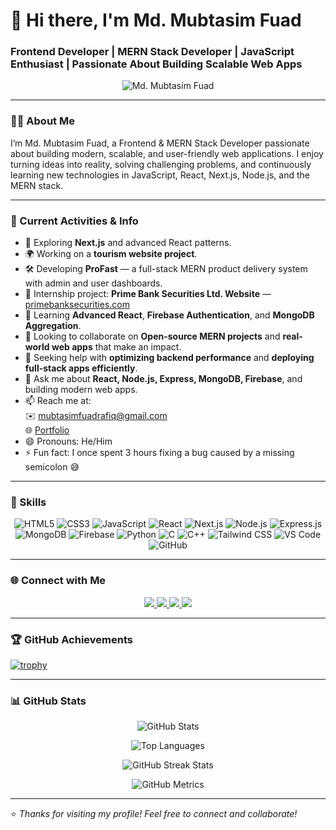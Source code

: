 # 👋 Hi there, I'm Md. Mubtasim Fuad  
### Frontend Developer | MERN Stack Developer | JavaScript Enthusiast | Passionate About Building Scalable Web Apps  

<p align="center">
  <img src="https://i.ibb.co/pvM6FGTk/IMG-20190528-191709-01-1.jpg" alt="Md. Mubtasim Fuad"/>
</p>

---

### 👨‍💻 About Me
I’m Md. Mubtasim Fuad, a Frontend & MERN Stack Developer passionate about building modern, scalable, and user-friendly web applications. I enjoy turning ideas into reality, solving challenging problems, and continuously learning new technologies in JavaScript, React, Next.js, Node.js, and the MERN stack.  

---

### 🚀 Current Activities & Info
- 🔹 Exploring **Next.js** and advanced React patterns.  
- 🌍 Working on a **tourism website project**.  
- 🛠️ Developing **ProFast** — a full-stack MERN product delivery system with admin and user dashboards.  
- 💼 Internship project: **Prime Bank Securities Ltd. Website** — <a href="https://pbsl.com.bd" target="_blank" rel="noopener noreferrer">primebanksecurities.com</a>  
- 🌱 Learning **Advanced React**, **Firebase Authentication**, and **MongoDB Aggregation**.  
- 👯 Looking to collaborate on **Open-source MERN projects** and **real-world web apps** that make an impact.  
- 🤔 Seeking help with **optimizing backend performance** and **deploying full-stack apps efficiently**.  
- 💬 Ask me about **React, Node.js, Express, MongoDB, Firebase**, and building modern web apps.  
- 📫 Reach me at:  
  ✉️ <a href="mailto:mubtasimfuadrafiq@gmail.com" target="_blank" rel="noopener noreferrer">mubtasimfuadrafiq@gmail.com</a>  
  🌐 <a href="https://mubtasimfuad.netlify.app/" target="_blank" rel="noopener noreferrer">Portfolio</a>  
- 😄 Pronouns: He/Him  
- ⚡ Fun fact: I once spent 3 hours fixing a bug caused by a missing semicolon 😅  

---

### 🧠 Skills

<p align="center">
  <img src="https://img.shields.io/badge/HTML5-E34F26?style=for-the-badge&logo=html5&logoColor=white" alt="HTML5" />
  <img src="https://img.shields.io/badge/CSS3-1572B6?style=for-the-badge&logo=css3&logoColor=white" alt="CSS3" />
  <img src="https://img.shields.io/badge/JavaScript-F7DF1E?style=for-the-badge&logo=javascript&logoColor=black" alt="JavaScript" />
  <img src="https://img.shields.io/badge/React-61DAFB?style=for-the-badge&logo=react&logoColor=black" alt="React" />
  <img src="https://img.shields.io/badge/Next.js-000000?style=for-the-badge&logo=next.js&logoColor=white" alt="Next.js" />
  <img src="https://img.shields.io/badge/Node.js-339933?style=for-the-badge&logo=node.js&logoColor=white" alt="Node.js" />
  <img src="https://img.shields.io/badge/Express.js-000000?style=for-the-badge&logo=express&logoColor=white" alt="Express.js" />
  <img src="https://img.shields.io/badge/MongoDB-47A248?style=for-the-badge&logo=mongodb&logoColor=white" alt="MongoDB" />
  <img src="https://img.shields.io/badge/Firebase-FFCA28?style=for-the-badge&logo=firebase&logoColor=black" alt="Firebase" />
  <img src="https://img.shields.io/badge/Python-3776AB?style=for-the-badge&logo=python&logoColor=white" alt="Python" />
  <img src="https://img.shields.io/badge/C-A8B9CC?style=for-the-badge&logo=c&logoColor=black" alt="C" />
  <img src="https://img.shields.io/badge/C++-00599C?style=for-the-badge&logo=c%2B%2B&logoColor=white" alt="C++" />
  <img src="https://img.shields.io/badge/Tailwind_CSS-38B2AC?style=for-the-badge&logo=tailwind-css&logoColor=white" alt="Tailwind CSS" />
  <img src="https://img.shields.io/badge/VS%20Code-007ACC?style=for-the-badge&logo=visual-studio-code&logoColor=white" alt="VS Code" />
  <img src="https://img.shields.io/badge/GitHub-181717?style=for-the-badge&logo=github&logoColor=white" alt="GitHub" />
</p>

---

### 🌐 Connect with Me

<p align="center">
  <a href="https://github.com/mubtasimprime" target="_blank" rel="noopener noreferrer">
    <img src="https://img.shields.io/badge/GitHub-181717?style=for-the-badge&logo=github&logoColor=white" />
  </a>
  <a href="https://www.linkedin.com/in/mubtasim-fuad-rafiq/" target="_blank" rel="noopener noreferrer">
    <img src="https://img.shields.io/badge/LinkedIn-0077B5?style=for-the-badge&logo=linkedin&logoColor=white" />
  </a>
  <a href="https://www.facebook.com/mohammad.rafin.71619" target="_blank" rel="noopener noreferrer">
    <img src="https://img.shields.io/badge/Facebook-1877F2?style=for-the-badge&logo=facebook&logoColor=white" />
  </a>
  <a href="https://mubtasimfuad.netlify.app/" target="_blank" rel="noopener noreferrer">
    <img src="https://img.shields.io/badge/Website-4285F4?style=for-the-badge&logo=google-chrome&logoColor=white" />
  </a>
</p>

---

### 🏆 GitHub Achievements

[![trophy](https://github-profile-trophy.vercel.app/?username=mubtasimprime&theme=gruvbox&margin-w=10&margin-h=10)](https://github.com/ryo-ma/github-profile-trophy)

---

### 📊 GitHub Stats

<p align="center">
  <img src="https://github-readme-stats.vercel.app/api?username=mubtasimprime&show_icons=true&count_private=true&theme=tokyonight" alt="GitHub Stats" />
</p>

<p align="center">
  <img src="https://github-readme-stats.vercel.app/api/top-langs/?username=mubtasimprime&layout=compact&langs_count=10&theme=tokyonight&card_width=600" alt="Top Languages" />
</p>

<p align="center">
  <img src="https://streak-stats.demolab.com?user=mubtasimprime&theme=tokyonight&hide_border=false" alt="GitHub Streak Stats" />
</p>

<p align="center">
  <img src="https://metrics.lecoq.io/mubtasimprime" alt="GitHub Metrics" />
</p>

---

⭐️ *Thanks for visiting my profile! Feel free to connect and collaborate!*  
